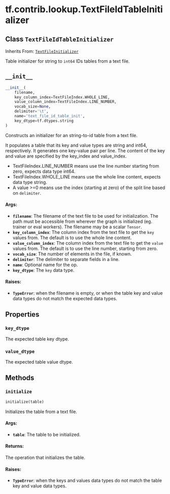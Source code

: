 <div itemscope itemtype="http://developers.google.com/ReferenceObject">
<meta itemprop="name" content="tf.contrib.lookup.TextFileIdTableInitializer" />
<meta itemprop="path" content="Stable" />
<meta itemprop="property" content="key_dtype"/>
<meta itemprop="property" content="value_dtype"/>
<meta itemprop="property" content="__init__"/>
<meta itemprop="property" content="initialize"/>
</div>

# tf.contrib.lookup.TextFileIdTableInitializer

## Class `TextFileIdTableInitializer`

Inherits From: [`TextFileInitializer`](../../../tf/lookup/TextFileInitializer.md)

Table initializer for string to `int64` IDs tables from a text file.

<h2 id="__init__"><code>__init__</code></h2>

``` python
__init__(
    filename,
    key_column_index=TextFileIndex.WHOLE_LINE,
    value_column_index=TextFileIndex.LINE_NUMBER,
    vocab_size=None,
    delimiter='\t',
    name='text_file_id_table_init',
    key_dtype=tf.dtypes.string
)
```

Constructs an initializer for an string-to-id table from a text file.

It populates a table that its key and value types are string and int64,
respectively. It generates one key-value pair per line.
The content of the key and value are specified by the key_index
and value_index.

- TextFileIndex.LINE_NUMBER means use the line number starting from zero,
  expects data type int64.
- TextFileIndex.WHOLE_LINE means use the whole line content, expects data
  type string.
- A value >=0 means use the index (starting at zero) of the split line based
  on `delimiter`.

#### Args:

* <b>`filename`</b>: The filename of the text file to be used for initialization. The
    path must be accessible from wherever the graph is initialized (eg.
    trainer or eval workers). The filename may be a scalar `Tensor`.
* <b>`key_column_index`</b>: The column index from the text file to get the `key`
    values from. The default is to use the whole line content.
* <b>`value_column_index`</b>: The column index from the text file to get the `value`
    values from. The default is to use the line number, starting from zero.
* <b>`vocab_size`</b>: The number of elements in the file, if known.
* <b>`delimiter`</b>: The delimiter to separate fields in a line.
* <b>`name`</b>: Optional name for the op.
* <b>`key_dtype`</b>: The `key` data type.


#### Raises:

* <b>`TypeError`</b>: when the filename is empty, or when the table key and value
  data types do not match the expected data types.



## Properties

<h3 id="key_dtype"><code>key_dtype</code></h3>

The expected table key dtype.

<h3 id="value_dtype"><code>value_dtype</code></h3>

The expected table value dtype.



## Methods

<h3 id="initialize"><code>initialize</code></h3>

``` python
initialize(table)
```

Initializes the table from a text file.

#### Args:

* <b>`table`</b>: The table to be initialized.


#### Returns:

The operation that initializes the table.


#### Raises:

* <b>`TypeError`</b>: when the keys and values data types do not match the table
  key and value data types.



